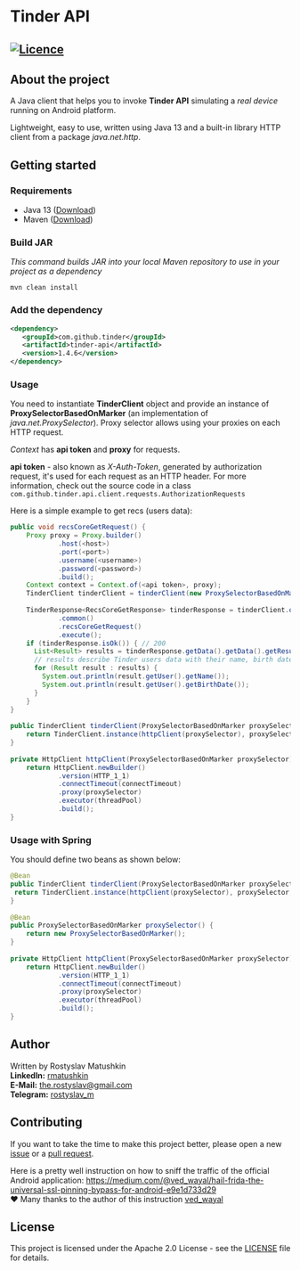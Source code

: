 # Tinder API 
[![Licence](https://img.shields.io/hexpm/l/plug.svg)](https://github.com/RMatushkin/tinder-api/blob/master/LICENSE)  
---

## About the project
A Java client that helps you to invoke **Tinder API** simulating a *real device* running on Android platform.

Lightweight, easy to use, written using Java 13 and a built-in library HTTP client from a package *java.net.http*.

## Getting started  

### Requirements
 -  Java 13 ([Download](https://www.oracle.com/java/technologies/javase/jdk13-archive-downloads.html))
 -  Maven ([Download](https://maven.apache.org/download.cgi))

### Build JAR
*This command builds JAR into your local Maven repository to use in your project as a dependency*
```  
mvn clean install  
```  

### Add the dependency    
```xml  
<dependency>  
   <groupId>com.github.tinder</groupId>  
   <artifactId>tinder-api</artifactId>  
   <version>1.4.6</version>  
</dependency>  
```

### Usage
You need to instantiate **TinderClient** object and provide an instance of **ProxySelectorBasedOnMarker** 
(an implementation of *java.net.ProxySelector*). Proxy selector allows using your proxies on each HTTP request.

*Context* has **api token** and **proxy** for requests.

**api token** - also known as *X-Auth-Token*, generated by authorization request, it's used for each request as an HTTP header.
For more information, check out the source code in a class `com.github.tinder.api.client.requests.AuthorizationRequests`

Here is a simple example to get recs (users data):
```java  
public void recsCoreGetRequest() {
    Proxy proxy = Proxy.builder()
            .host(<host>)
            .port(<port>)
            .username(<username>)
            .password(<password>)
            .build();
    Context context = Context.of(<api token>, proxy);
    TinderClient tinderClient = tinderClient(new ProxySelectorBasedOnMarker());
    
    TinderResponse<RecsCoreGetResponse> tinderResponse = tinderClient.onBased(context)  
            .common()  
            .recsCoreGetRequest()  
            .execute();  
    if (tinderResponse.isOk()) { // 200  
      List<Result> results = tinderResponse.getData().getData().getResults();  
      // results describe Tinder users data with their name, birth date and etc.  
      for (Result result : results) {  
        System.out.println(result.getUser().getName());  
        System.out.println(result.getUser().getBirthDate());  
      }  
    }  
}  
  
public TinderClient tinderClient(ProxySelectorBasedOnMarker proxySelector) {  
    return TinderClient.instance(httpClient(proxySelector), proxySelector, requestTimeout);  
}  
  
private HttpClient httpClient(ProxySelectorBasedOnMarker proxySelector) {  
    return HttpClient.newBuilder()  
            .version(HTTP_1_1)  
            .connectTimeout(connectTimeout)  
            .proxy(proxySelector)  
            .executor(threadPool)  
            .build();  
}
```

### Usage with Spring  
You should define two beans as shown below:
```java  
@Bean  
public TinderClient tinderClient(ProxySelectorBasedOnMarker proxySelector) {
 return TinderClient.instance(httpClient(proxySelector), proxySelector, requestTimeout);  
}  
  
@Bean  
public ProxySelectorBasedOnMarker proxySelector() {  
    return new ProxySelectorBasedOnMarker();  
}  
  
private HttpClient httpClient(ProxySelectorBasedOnMarker proxySelector) {  
    return HttpClient.newBuilder()  
            .version(HTTP_1_1)  
            .connectTimeout(connectTimeout)  
            .proxy(proxySelector)  
            .executor(threadPool)  
            .build();  
}
```

## Author
Written by Rostyslav Matushkin  
**LinkedIn:** [rmatushkin](https://www.linkedin.com/in/rmatushkin/)  
**E-Mail:** [the.rostyslav@gmail.com](mailto:the.rostyslav@gmail.com)  
**Telegram:** [rostyslav_m](https://t.me/rostyslav_m)

## Contributing
If you want to take the time to make this project better, 
please open a new  [issue](https://github.com/RMatushkin/tinder-api/issues/new/choose) 
or a [pull request](https://github.com/RMatushkin/tinder-api/compare).  

Here is a pretty well instruction on how to sniff the traffic 
of the official Android application: https://medium.com/@ved_wayal/hail-frida-the-universal-ssl-pinning-bypass-for-android-e9e1d733d29  
❤️ Many thanks to the author of this instruction [ved_wayal](https://medium.com/@ved_wayal)

## License
This project is licensed under the Apache 2.0 License - see the [LICENSE](https://github.com/RMatushkin/tinder-api/blob/master/LICENSE) file for details.
